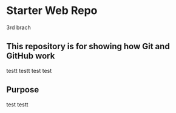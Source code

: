 # Starter Web Repo
3rd brach


## This repository is for showing how Git and GitHub work
testt testt
test test
## Purpose
test testt

